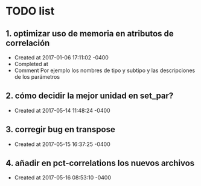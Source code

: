 # TODO list
## 1. optimizar uso de memoria en atributos de correlación
- Created at   2017-01-06 17:11:02 -0400
- Completed at 
- Comment      Por ejemplo los nombres de tipo y subtipo y las descripciones de los parámetros

## 2. cómo decidir la mejor unidad en set_par?
- Created at   2017-05-14 11:48:24 -0400

## 3. corregir bug en transpose
- Created at   2017-05-15 16:37:25 -0400

## 4. añadir en pct-correlations los nuevos archivos
- Created at   2017-05-16 08:53:10 -0400

